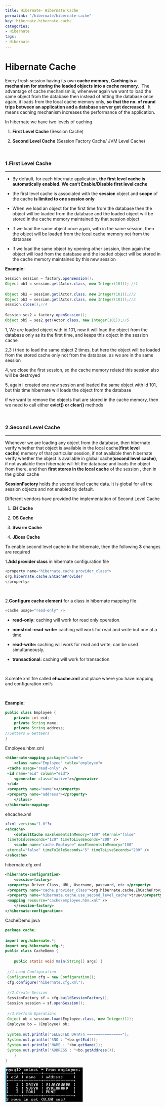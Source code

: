 ```yaml
---
title: Hibernate- Hibernate Cache
permalink: "/hibernate/hibernate-cache"
key: hibernate-hibernate-cache
categories:
- Hibernate
tags:
- Hibernate
---
```


Hibernate Cache
===================

Every fresh session having its own **cache memory**, **Caching is a mechanism
for storing the loaded objects into a cache memory**.  The advantage of cache
mechanism is, whenever again we want to load the same object from the database then instead of hitting the database once again, it loads from the local cache memory only, **so that the no. of round trips between an application and a database server got decreased**.  It means caching mechanism increases the performance of the application.

In hibernate we have two levels of caching

1.  **First Level Cache** (Session Cache)

2.  **Second Level Cache** (Session Factory Cache/ JVM Level Cache)


<br>


### 1.First Level Cache
-------------------------------------------
-   By default, for each hibernate application, **the first level cache is
    automatically enabled. We can’t Enable/Disable first level cache**

-   the first level cache is associated with the **session** object and
    **scope** of the cache **is limited to one session only**

-   When we load an object for the first time from the database then the object
    will be loaded from the database and the loaded object will be stored in the
    cache memory maintained by that session object

-   If we load the same object once again, with in the same session, then the
    object will be loaded from the local cache memory not from the database

-   If we load the same object by opening other session, then again the object
    will load from the database and the loaded object will be stored in the
    cache memory maintained by this new session

**Example:**
```java
Session session = factory.openSession();
Object ob1 = session.get(Actor.class, new Integer(101)); //1
 
Object ob2 = session.get(Actor.class, new Integer(101));//2
Object ob3 = session.get(Actor.class, new Integer(101));//3
session.close();//4
 
Session ses2 = factory.openSession();
Object ob5 = ses2.get(Actor.class, new Integer(101));//5
```


1, We are loaded object with id 101, now it will load the object from the
database only as its the first time, and keeps this object in the session cache

2,3 i tried to load the same object 2 times, but here the object will be loaded
from the stored cache only not from the database, as we are in the same session

4, we close the first session, so the cache memory related this session also
will be destroyed

5, again i created one new session and loaded the same object with id 101, but
this time hibernate will loads the object from the database

if we want to remove the objects that are stored in the cache memory, then we
need to call either **evict() or clear()** methods


<br>

### 2.Second Level Cache
--------------------------
Whenever we are loading any object from the database, then hibernate verify
whether that object is available in the local cache(**first level
cache**) memory of that particular session, if not available then hibernate
verify whether the object is available in global cache(**second level cache)**,
if not available then hibernate will hit the database and loads the object from
there, and then **first stores in the local cache** of the session , then in the
global cache

**SessionFactory** holds the second level cache data. It is global for all the
session objects and not enabled by default.

Different vendors have provided the implementation of Second Level Cache

1.  **EH Cache**

2.  **OS Cache**

3.  **Swarm Cache**

4.  **JBoss Cache**

To enable second level cache in the hibernate, then the following **3** changes
are required

1.**Add provider class** in hibernate configuration file
```java
<property name="hibernate.cache.provider_class">
org.hibernate.cache.EhCacheProvider
</property>
```

<br>

2.**Configure cache element** for a class in hibernate mapping file
```java
<cache usage="read-only" />
```


-   **read-only:** caching will work for read only operation.

-   **nonstrict-read-write:** caching will work for read and write but one at a
    time.

-   **read-write:** caching will work for read and write, can be used
    simultaneously.

-   **transactional:** caching will work for transaction.

<br>

3.create xml file called **ehcache.xml** and place where you have mapping and
    configuration xml’s

<br>


**Example:**
```java
public class Employee {
	private int eid;
	private String name;
	private String address;
//Setters & Getteers
}
```


Employee.hbm.xml
```xml
<hibernate-mapping package="cache">
	<class name="Employee" table="employee">
 <cache usage="read-only" />
 <id name="eid" column="eid">
 	<generator class="native"></generator>
 </id>
 <property name="name"></property>
 <property name="address"></property>
	</class>
</hibernate-mapping>
```


ehcache.xml
```xml
<?xml version="1.0"?>
<ehcache>
	<defaultCache maxElementsInMemory="100" eternal="false"
 timeToIdleSeconds="120" timeToLiveSeconds="200" />
	<cache name="cache.Employee" maxElementsInMemory="100"
 eternal="false" timeToIdleSeconds="5" timeToLiveSeconds="200" />
</ehcache>  
```


hibernate.cfg.xml
```xml
<hibernate-configuration>
	<session-factory>
 <property> Driver Class, URL, Username, password, etc </property>
 <property name="cache.provider_class">org.hibernate.cache.EhCacheProvider</property>
 <property name="hibernate.cache.use_second_level_cache">true</property>
 <mapping resource="cache/employee.hbm.xml" /> 
	</session-factory>
</hibernate-configuration>
```


CacheDemo.java
```java
package cache;

import org.hibernate.*;
import org.hibernate.cfg.*;
public class CacheDemo {

	public static void main(String[] args) { 
 
 //1.Load Configuration 
 Configuration cfg = new Configuration();
 cfg.configure("hibernate.cfg.xml");
 
 //2.Create Session
 SessionFactory sf = cfg.buildSessionFactory();
 Session session = sf.openSession(); 
 
 //3.Perform Operations
 Object ob = session.load(Employee.class, new Integer(1));
 Employee bo = (Employee) ob;
 
 System.out.println("SELECTED DATA\n ================");
 System.out.println("SNO : "+bo.getEid());
 System.out.println("NAME : "+bo.getName());
 System.out.println("ADDRESS : "+bo.getAddress());
	}
}
```


![E:\\Users\\satyacodes\\Pictures\\12.png](media/12a09bafc42f9c75584e4fd8265be2ab.png)
